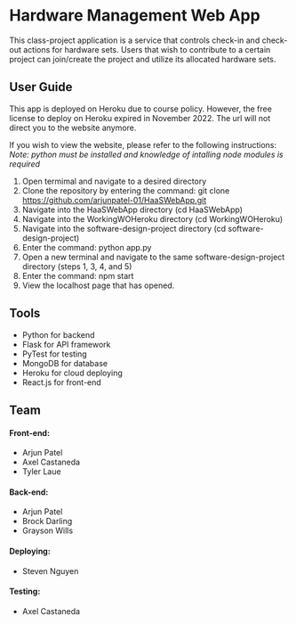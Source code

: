 # Hardware Management Web App
This class-project application is a service that controls check-in and check-out actions for hardware sets. Users that wish to contribute to a certain project can join/create the project and utilize its allocated hardware sets.

## User Guide
This app is deployed on Heroku due to course policy. However, the free license to deploy on Heroku expired in November 2022. The url will not direct you to the website anymore.

If you wish to view the website, please refer to the following instructions: <br/>
*Note: python must be installed and knowledge of intalling node modules is required*
1. Open termimal and navigate to a desired directory
2. Clone the repository by entering the command: git clone https://github.com/arjunpatel-01/HaaSWebApp.git
3. Navigate into the HaaSWebApp directory (cd HaaSWebApp)
4. Navigate into the WorkingWOHeroku directory (cd WorkingWOHeroku)
5. Navigate into the software-design-project directory (cd software-design-project)
6. Enter the command: python app.py
7. Open a new terminal and navigate to the same software-design-project directory (steps 1, 3, 4, and 5)
8. Enter the command: npm start
9. View the localhost page that has opened.

## Tools
* Python for backend
* Flask for API framework
* PyTest for testing
* MongoDB for database
* Heroku for cloud deploying
* React.js for front-end

## Team

#### Front-end:
* Arjun Patel
* Axel Castaneda
* Tyler Laue

#### Back-end: 
* Arjun Patel
* Brock Darling
* Grayson Wills

#### Deploying: 
* Steven Nguyen

#### Testing: 
* Axel Castaneda
